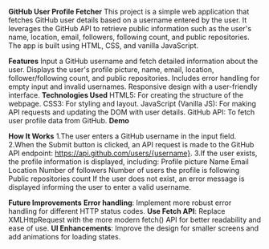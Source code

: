 **GitHub User Profile Fetcher**
This project is a simple web application that fetches GitHub user details based on a username entered by the user.
It leverages the GitHub API to retrieve public information such as the user's name, location, email, followers, following count, and public repositories.
The app is built using HTML, CSS, and vanilla JavaScript.

**Features**
Input a GitHub username and fetch detailed information about the user.
Displays the user's profile picture, name, email, location, follower/following count, and public repositories.
Includes error handling for empty input and invalid usernames.
Responsive design with a user-friendly interface.
**Technologies Used**
HTML5: For creating the structure of the webpage.
CSS3: For styling and layout.
JavaScript (Vanilla JS): For making API requests and updating the DOM with user details.
GitHub API: To fetch user profile data from GitHub.
**Demo**

**How It Works**
1.The user enters a GitHub username in the input field.
2.When the Submit button is clicked, an API request is made to the GitHub API endpoint: https://api.github.com/users/{username}.
3.If the user exists, the profile information is displayed, including:
Profile picture
Name
Email
Location
Number of followers
Number of users the profile is following
Public repositories count
If the user does not exist, an error message is displayed informing the user to enter a valid username.

**Future Improvements**
**Error handling**: Implement more robust error handling for different HTTP status codes.
**Use Fetch API**: Replace XMLHttpRequest with the more modern fetch() API for better readability and ease of use.
**UI Enhancements**: Improve the design for smaller screens and add animations for loading states.

